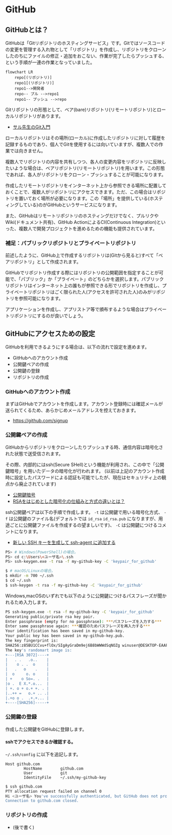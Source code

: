 # GitHub

## GitHubとは？

GitHubは「Gitリポジトリのホスティングサービス」です。Gitではソースコードの変更を管理する入れ物として「リポジトリ」を作成し、リポジトリをクローンしたのちにファイルの修正・追加をおこない、作業が完了したらプッシュする、という手順が一連の作業となっていました。

```mermaid
flowchart LR
    repo[(リポジトリ)]
    repo1[(リポジトリ)]
    repo1-->開発者
    repo-- プル -->repo1
    repo1-- プッシュ -->repo
```

Gitリポジトリの形態として、ベア(bare)リポジトリ(リモートリポジトリ)とローカルリポジトリがあります。

 * [サル先生のGit入門](https://backlog.com/ja/git-tutorial/intro/02/)

ローカルリポジトリはその場所(ローカル)に作成したリポジトリに対して履歴を記録するものであり、個人でGitを使用するには向いていますが、複数人での作業では向きません。

複数人でリポジトリの内容を共有しつつ、各人の変更内容をリポジトリに反映したいような場合は、ベアリポジトリ(リモートリポジトリ)を用います。この形態であれば、各人がリポジトリをクローン・プッシュすることが可能になります。

作成したリモートリポジトリをインターネット上から参照できる場所に配置しておくことで、複数人がリポジトリにアクセスできます。ただ、この場合はリポジトリを置いておく場所が必要になります。この「場所」を提供している(ホスティングしている)のがGitHubというサービスになります。

また、GitHubはリモートリポジトリのホスティングだけでなく、プルリクやWiki(ドキュメント共有)、GitHub ActionによるCI(Continuous Integration)といった、複数人で開発プロジェクトを進めるための機能も提供されています。

### 補足：パブリックリポジトリとプライベートリポジトリ

前述したように、GitHub上で作成するリポジトリは(Gitから見ると)すべて「ベアリポジトリ」として作成されます。

GitHubでリポジトリ作成する際にはリポジトリの公開範囲を指定することが可能で、「パブリック」か「プライベート」のどちらかを選択します。パブリックリポジトリはインターネット上の誰もが参照できる形でリポジトリを作成し、プライベートリポジトリはごく限られた人(アクセスを許可された人)のみがリポジトリを参照可能になります。

アプリケーションを作成し、アプリストア等で頒布するような場合はプライベートリポジトリにするのが良いでしょう。

## GitHubにアクセスための設定

GitHubを利用できるようにする場合は、以下の流れで設定を進めます。

 * GitHubへのアカウント作成
 * 公開鍵ペアの作成
 * 公開鍵の登録
 * リポジトリの作成

### GitHubへのアカウント作成

まずはGitHubでアカウントを作成します。アカウント登録時には確認メールが送られてくるため、あらかじめメールアドレスを控えておきます。

 * https://github.com/signup

### 公開鍵ペアの作成

GitHubからリポジトリをクローンしたりプッシュする時、通信内容は暗号化された状態で送受信されます。

その際、内部的にはssh(Secure SHell)という機能が利用され、この中で「公開鍵暗号」を用いたデータの暗号化が行われます。
(以前は上記のアカウント作成時に設定したパスワードによる認証も可能でしたが、現在はセキュリティ上の観点から廃止されています)

 * [公開鍵暗号](https://ja.wikipedia.org/wiki/%E5%85%AC%E9%96%8B%E9%8D%B5%E6%9A%97%E5%8F%B7)
 * [RSAをはじめとした暗号化の仕組みと方式の違いとは？](https://eset-info.canon-its.jp/malware_info/special/detail/200908.html)

ssh公開鍵ペアは以下の手順で作成します。 `-t` は公開鍵で用いる暗号化方式、 `-f` は公開鍵のファイル名(デフォルトでは `id_rsa` `id_rsa.pub` になりますが、用途ごとに公開鍵ファイルを作成するの望ましいです)、 `-C` は公開鍵につけるコメントになります。

 * [新しい SSH キーを生成して ssh-agent に追加する](https://docs.github.com/ja/authentication/connecting-to-github-with-ssh/generating-a-new-ssh-key-and-adding-it-to-the-ssh-agent)

```sh
PS> # Windows(PowerShell)の場合。
PS> cd c:\Users\<ユーザ名>\.ssh
PS> ssh-keygen.exe -t rsa -f my-github-key -C 'keypair_for_github'
```

```sh
$ # macOS/Linuxの場合。
$ mkdir -m 700 ~/.ssh
$ cd ~/.ssh
$ ssh-keygen -t rsa -f my-github-key -C 'keypair_for_github'
```

Windows,macOSのいずれでも以下のように公開鍵につけるパスフレーズが聞かれるため入力します。

```sh
PS ssh-keygen.exe -t rsa -f my-github-key -C 'keypair_for_github'
Generating public/private rsa key pair.
Enter passphrase (empty for no passphrase): ***パスフレーズを入力する***
Enter same passphrase again: ***確認のためパスフレーズを再入力する***
Your identification has been saved in my-github-key.
Your public key has been saved in my-github-key.pub.
The key fingerprint is:
SHA256:z85BU1CCvu+flOx/SIgAyGraDm9ej6B8bWWWdSqNOZg winuser@DESKTOP-EAAPTVR
The key's randomart image is:
+---[RSA 3072]----+
|   . .   .o..    |
|    o . .  o     |
|   .   o    .    |
|  o     o. o     |
| +    o So=. .   |
|o .  E X.*.o...  |
| +. o + o.+ +. . |
|..++ =   o.+ .. .|
|.+o o .  .+.+... |
+----[SHA256]-----+
```

### 公開鍵の登録

作成した公開鍵をGitHubに登録します。

#### sshでアクセスできるか確認する。

`~/.ssh/config` に以下を追記します。

```
Host github.com
        HostName        github.com
        User            git
        IdentityFile    ~/.ssh/my-github-key
```

```sh
$ ssh github.com
PTY allocation request failed on channel 0
Hi <ユーザ名> You've successfully authenticated, but GitHub does not provide shell access.
Connection to github.com closed.
```

### リポジトリの作成

 * (後で書く)
